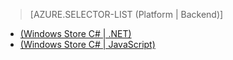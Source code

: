 ﻿> [AZURE.SELECTOR-LIST (Platform | Backend)]
- [(Windows Store C# | .NET)](mobile-services-dotnet-backend-windows-store-dotnet-aad-graph-info.md)
- [(Windows Store C# | JavaScript)](mobile-services-javascript-backend-windows-store-dotnet-aad-graph-info.md)

<!--HONumber=42-->
